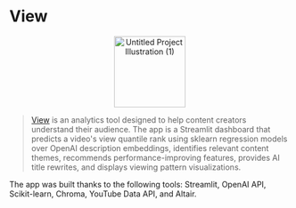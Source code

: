 # View

<p align="center">
  <img width="128" height="128" alt="Untitled Project Illustration (1)" src="https://github.com/user-attachments/assets/2b00534b-0b30-41ad-9e19-d14709aa774b" />
</p>

> [View](https://engagement-predictor.streamlit.app/) is an analytics tool designed to help content creators understand their audience. The app is a Streamlit dashboard that predicts a video's view quantile rank using sklearn regression models over OpenAI description embeddings, identifies relevant content themes, recommends performance-improving features, provides AI title rewrites, and displays viewing pattern visualizations.

The app was built thanks to the following tools: Streamlit, OpenAI API, Scikit-learn, Chroma, YouTube Data API, and Altair.

